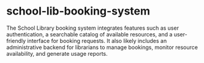 # school-lib-booking-system
The School Library booking system integrates features such as user authentication, a searchable catalog of available resources, and a user-friendly interface for booking requests. It also likely includes an administrative backend for librarians to manage bookings, monitor resource availability, and generate usage reports.

